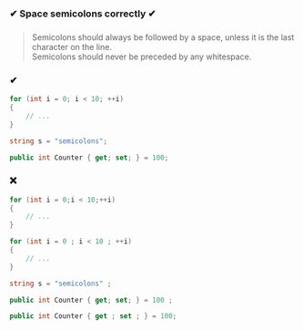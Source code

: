 ### ✔ Space semicolons correctly ✔
###

> Semicolons should always be followed by a space, unless it is the last character on the line.  
> Semicolons should never be preceded by any whitespace.

### ✔
``` csharp
for (int i = 0; i < 10; ++i)
{
    // ...
}
```
``` csharp
string s = "semicolons";
```
``` csharp
public int Counter { get; set; } = 100;
```

### ❌ 
``` csharp
for (int i = 0;i < 10;++i)
{
    // ...
}
```
``` csharp
for (int i = 0 ; i < 10 ; ++i)
{
    // ...
}
```
``` csharp
string s = "semicolons" ;
```
``` csharp
public int Counter { get; set; } = 100 ;
```
``` csharp
public int Counter { get ; set ; } = 100;
```

